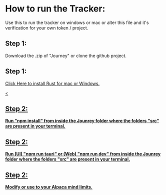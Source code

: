 <h1> How to run the Tracker: </h1>
<p> Use this to run the tracker on windows or mac or alter this file and it's verification for your own token / project. </p>

<h2> Step 1: </h2>
<p> Download the .zip of "Journey" or clone the github project. </p>

<h2> Step 1: </h2>
<p> <a href="https://www.rust-lang.org/tools/install" Rust Download> Click Here to install Rust for mac or Windows. </p>

<<h2> Step 2: </h2>
<p> <b> Run "npm install" from inside the Jounrey folder where the folders "src" are present in your terminal. </b> </p>

<h2> Step 2: </h2>
<p> <b> Run (UI) "npm run tauri" or (Web) "npm run dev" from inside the Jounrey folder where the folders "src" are present in your terminal. </b> </p>

<h2> Step 2: </h2>
<p> <b> Modify or use to your Alpaca mind limits. </b> </p>
